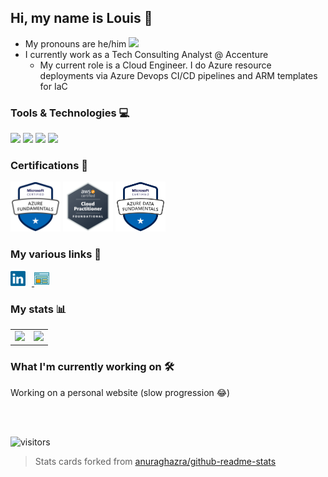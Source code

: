 ## Hi, my name is Louis 👋
- My pronouns are he/him <img src="https://github.githubassets.com/images/icons/emoji/unicode/2642.png?v8" width="20">
- I currently work as a Tech Consulting Analyst @ Accenture
  - My current role is a Cloud Engineer. I do Azure resource deployments via Azure Devops CI/CD pipelines and ARM templates for IaC

### Tools & Technologies 💻
![](https://img.shields.io/badge/Microsoft_Azure-0089D6?style=for-the-badge&logo=microsoft-azure&logoColor=white")
![](https://img.shields.io/badge/Azure_DevOps-0078D7?style=for-the-badge&logo=azure-devops&logoColor=white")
![](https://img.shields.io/badge/Powershell-2CA5E0?style=for-the-badge&logo=powershell&logoColor=white")
![](https://img.shields.io/badge/GIT-E44C30?style=for-the-badge&logo=git&logoColor=white")

### Certifications 🌟
[<img src="images/AZ-900.png" width="80"/>](images/AZ-900.png)
[<img src="images/CLF-C01.png" width="80"/>](images/CLF-C01.png)
[<img src="images/DP-900.png" width="80"/>](images/DP-900.png)

### My various links 🔗
<a href="https://www.linkedin.com/in/louismanabat/">
  <img src="images\linkedin-icon.svg" alt="My LinkedIn" width="24" height="24" padding-left="5px" style="padding: 0px 10px 0px 0px;">
</a>
<a href="#">
  <img src="images\website-icon.svg" alt="LinkedIn" width="24" height="24">
</a>

### My stats 📊
<span>
  <table border="0px" cellspacing="0">
    <tr>
      <td>
        <img src="https://github-readme-stats-louis-manabat.vercel.app/api?username=louis-manabat&show_icons=true&theme=cobalt&count_private=true&hide=stars,issues">
      </td>
      <td>
        <img src="https://github-readme-stats-louis-manabat.vercel.app/api/top-langs/?username=louis-manabat&layout=compact&theme=cobalt&hide_border=true&show_icons=true&include_all_commits=true&count_private=true">
      </td>
    </tr>
  </table>
 </span>

### What I'm currently working on 🛠
<span>
  Working on a personal website (slow progression 😂)
</span>

<br><br>

![visitors](https://visitor-badge.glitch.me/badge?page_id=louis-manabat)
> Stats cards forked from <a href="https://github.com/anuraghazra/github-readme-stats">anuraghazra/github-readme-stats</a>



<!--
**louis-manabat/louis-manabat** is a ✨ _special_ ✨ repository because its `README.md` (this file) appears on your GitHub profile.

Here are some ideas to get you started:

- 🔭 I’m currently working on ...
- 🌱 I’m currently learning ...
- 👯 I’m looking to collaborate on ...
- 🤔 I’m looking for help with ...
- 💬 Ask me about ...
- 📫 How to reach me: ...
- 😄 Pronouns: ...
- ⚡ Fun fact: ...
-->
